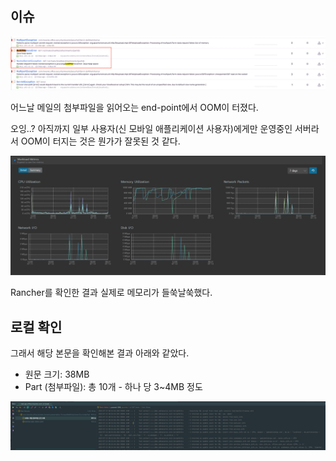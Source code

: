 ## 이슈

![img.png](img.png)

어느날 메일의 첨부파일을 읽어오는 end-point에서 OOM이 터졌다.

오잉..? 아직까지 일부 사용자(신 모바일 애플리케이션 사용자)에게만 운영중인 서버라서 OOM이 터지는 것은 뭔가가 잘못된 것 같다.

![img_1.png](img_1.png)

Rancher를 확인한 결과 실제로 메모리가 들쑥날쑥했다.

## 로컬 확인

그래서 해당 본문을 확인해본 결과 아래와 같았다.
- 원문 크기: 38MB
- Part (첨부파일): 총 10개 - 하나 당 3~4MB 정도

![img_2.png](img_2.png)


